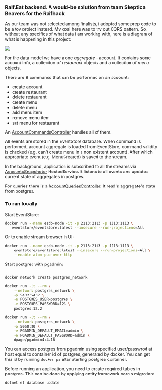### Raif.Eat backend. A would-be solution from team Skeptical Beavers for the Raifhack

As our team was not selected among finalists, i adopted some prep code to be a toy project instead.
My goal here was to try out CQRS pattern. So, without any specifics of what data i am working with,
here is a diagram of what is happening in this project:

![](diagrams/command_query_responsibility_segregation_toy_project.png)

For the data model we have a one _aggregate_ - account. It contains some account info, a collection of _restaurant_ objects and a collection of _menu_ objects.

There are 8 commands that can be performed on an account:
 - create account
 - create restaurant
 - delete restaurant
 - create menu
 - delete menu
 - add menu item
 - remove menu item
 - set menu for restaurant

An [AccountCommandsController](src/Raifhack.SkepticalBeavers.Server/Controllers/AccountCommandsController.cs) handles all of them.

All events are stored in the EventStore database. When command is performed,
account aggregate is loaded from EventStore, command validity is checked (e.g. can't create menu in a non existent account).
After which appropriate event (e.g. MenuCreated) is saved to the stream.

In the background, application is subscribed to all the streams via [AccountsSnapshoter](src/Raifhack.SkepticalBeavers.Server/Services/AccountsSnapshoter.cs) HostedService. It listens to all events and updates current state of aggregates in postgres.

For queries there is a [AccountQueriesController](src/Raifhack.SkepticalBeavers.Server/Controllers/AccountQueriesController.cs).
It read's aggregate's state from postgres.

### To run locally

Start EventStore:

 ```bash
docker run --name esdb-node -it -p 2113:2113 -p 1113:1113 \
    eventstore/eventstore:latest --insecure --run-projections=All
```

Or to enable stream browser in UI:

```bash
docker run --name esdb-node -it -p 2113:2113 -p 1113:1113 \
    eventstore/eventstore:latest --insecure --run-projections=All \
    --enable-atom-pub-over-http
```


Start postgres with pgadmin:

```bash

docker network create postgres_network

docker run -it --rm \
    --network postgres_network \
    -p 5432:5432 \
    -e POSTGRES_USER=postgres \
    -e POSTGRES_PASSWORD=123 \
    postgres:12.2

docker run -it --rm \
    --network postgres_network \
    -p 5050:80 \
    -e PGADMIN_DEFAULT_EMAIL=admin \
    -e PGADMIN_DEFAULT_PASSWORD=admin \
    dpage/pgadmin4:4.16
```

You can access postgres from pgadmin using specified user/passwrod at host equal to container id of postgres, generated by docker. You can get this id by running `docker ps` after starting postgres container.

Before running an application, you need to create required tables in postgres. This can be done by applying entity framework core's migration:

```bash
dotnet ef database update
```